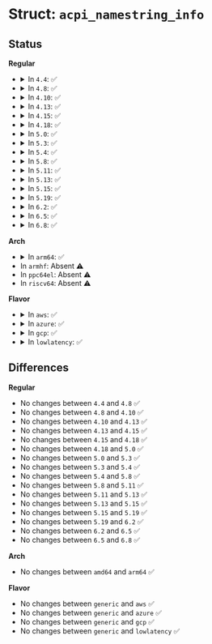 # Struct: <code>acpi_namestring_info</code>

## Status
<b>Regular</b>
<ul>
<li>
<details>
<summary>In <code>4.4</code>: ✅</summary>

```c
struct acpi_namestring_info {
    const char *external_name;
    const char *next_external_char;
    char *internal_name;
    u32 length;
    u32 num_segments;
    u32 num_carats;
    u8 fully_qualified;
};
```
</details>
</li>
<li>
<details>
<summary>In <code>4.8</code>: ✅</summary>

```c
struct acpi_namestring_info {
    const char *external_name;
    const char *next_external_char;
    char *internal_name;
    u32 length;
    u32 num_segments;
    u32 num_carats;
    u8 fully_qualified;
};
```
</details>
</li>
<li>
<details>
<summary>In <code>4.10</code>: ✅</summary>

```c
struct acpi_namestring_info {
    const char *external_name;
    const char *next_external_char;
    char *internal_name;
    u32 length;
    u32 num_segments;
    u32 num_carats;
    u8 fully_qualified;
};
```
</details>
</li>
<li>
<details>
<summary>In <code>4.13</code>: ✅</summary>

```c
struct acpi_namestring_info {
    const char *external_name;
    const char *next_external_char;
    char *internal_name;
    u32 length;
    u32 num_segments;
    u32 num_carats;
    u8 fully_qualified;
};
```
</details>
</li>
<li>
<details>
<summary>In <code>4.15</code>: ✅</summary>

```c
struct acpi_namestring_info {
    const char *external_name;
    const char *next_external_char;
    char *internal_name;
    u32 length;
    u32 num_segments;
    u32 num_carats;
    u8 fully_qualified;
};
```
</details>
</li>
<li>
<details>
<summary>In <code>4.18</code>: ✅</summary>

```c
struct acpi_namestring_info {
    const char *external_name;
    const char *next_external_char;
    char *internal_name;
    u32 length;
    u32 num_segments;
    u32 num_carats;
    u8 fully_qualified;
};
```
</details>
</li>
<li>
<details>
<summary>In <code>5.0</code>: ✅</summary>

```c
struct acpi_namestring_info {
    const char *external_name;
    const char *next_external_char;
    char *internal_name;
    u32 length;
    u32 num_segments;
    u32 num_carats;
    u8 fully_qualified;
};
```
</details>
</li>
<li>
<details>
<summary>In <code>5.3</code>: ✅</summary>

```c
struct acpi_namestring_info {
    const char *external_name;
    const char *next_external_char;
    char *internal_name;
    u32 length;
    u32 num_segments;
    u32 num_carats;
    u8 fully_qualified;
};
```
</details>
</li>
<li>
<details>
<summary>In <code>5.4</code>: ✅</summary>

```c
struct acpi_namestring_info {
    const char *external_name;
    const char *next_external_char;
    char *internal_name;
    u32 length;
    u32 num_segments;
    u32 num_carats;
    u8 fully_qualified;
};
```
</details>
</li>
<li>
<details>
<summary>In <code>5.8</code>: ✅</summary>

```c
struct acpi_namestring_info {
    const char *external_name;
    const char *next_external_char;
    char *internal_name;
    u32 length;
    u32 num_segments;
    u32 num_carats;
    u8 fully_qualified;
};
```
</details>
</li>
<li>
<details>
<summary>In <code>5.11</code>: ✅</summary>

```c
struct acpi_namestring_info {
    const char *external_name;
    const char *next_external_char;
    char *internal_name;
    u32 length;
    u32 num_segments;
    u32 num_carats;
    u8 fully_qualified;
};
```
</details>
</li>
<li>
<details>
<summary>In <code>5.13</code>: ✅</summary>

```c
struct acpi_namestring_info {
    const char *external_name;
    const char *next_external_char;
    char *internal_name;
    u32 length;
    u32 num_segments;
    u32 num_carats;
    u8 fully_qualified;
};
```
</details>
</li>
<li>
<details>
<summary>In <code>5.15</code>: ✅</summary>

```c
struct acpi_namestring_info {
    const char *external_name;
    const char *next_external_char;
    char *internal_name;
    u32 length;
    u32 num_segments;
    u32 num_carats;
    u8 fully_qualified;
};
```
</details>
</li>
<li>
<details>
<summary>In <code>5.19</code>: ✅</summary>

```c
struct acpi_namestring_info {
    const char *external_name;
    const char *next_external_char;
    char *internal_name;
    u32 length;
    u32 num_segments;
    u32 num_carats;
    u8 fully_qualified;
};
```
</details>
</li>
<li>
<details>
<summary>In <code>6.2</code>: ✅</summary>

```c
struct acpi_namestring_info {
    const char *external_name;
    const char *next_external_char;
    char *internal_name;
    u32 length;
    u32 num_segments;
    u32 num_carats;
    u8 fully_qualified;
};
```
</details>
</li>
<li>
<details>
<summary>In <code>6.5</code>: ✅</summary>

```c
struct acpi_namestring_info {
    const char *external_name;
    const char *next_external_char;
    char *internal_name;
    u32 length;
    u32 num_segments;
    u32 num_carats;
    u8 fully_qualified;
};
```
</details>
</li>
<li>
<details>
<summary>In <code>6.8</code>: ✅</summary>

```c
struct acpi_namestring_info {
    const char *external_name;
    const char *next_external_char;
    char *internal_name;
    u32 length;
    u32 num_segments;
    u32 num_carats;
    u8 fully_qualified;
};
```
</details>
</li>
</ul>
<b>Arch</b>
<ul>
<li>
<details>
<summary>In <code>arm64</code>: ✅</summary>

```c
struct acpi_namestring_info {
    const char *external_name;
    const char *next_external_char;
    char *internal_name;
    u32 length;
    u32 num_segments;
    u32 num_carats;
    u8 fully_qualified;
};
```
</details>
</li>
<li>
In <code>armhf</code>: Absent ⚠️
</li>
<li>
In <code>ppc64el</code>: Absent ⚠️
</li>
<li>
In <code>riscv64</code>: Absent ⚠️
</li>
</ul>
<b>Flavor</b>
<ul>
<li>
<details>
<summary>In <code>aws</code>: ✅</summary>

```c
struct acpi_namestring_info {
    const char *external_name;
    const char *next_external_char;
    char *internal_name;
    u32 length;
    u32 num_segments;
    u32 num_carats;
    u8 fully_qualified;
};
```
</details>
</li>
<li>
<details>
<summary>In <code>azure</code>: ✅</summary>

```c
struct acpi_namestring_info {
    const char *external_name;
    const char *next_external_char;
    char *internal_name;
    u32 length;
    u32 num_segments;
    u32 num_carats;
    u8 fully_qualified;
};
```
</details>
</li>
<li>
<details>
<summary>In <code>gcp</code>: ✅</summary>

```c
struct acpi_namestring_info {
    const char *external_name;
    const char *next_external_char;
    char *internal_name;
    u32 length;
    u32 num_segments;
    u32 num_carats;
    u8 fully_qualified;
};
```
</details>
</li>
<li>
<details>
<summary>In <code>lowlatency</code>: ✅</summary>

```c
struct acpi_namestring_info {
    const char *external_name;
    const char *next_external_char;
    char *internal_name;
    u32 length;
    u32 num_segments;
    u32 num_carats;
    u8 fully_qualified;
};
```
</details>
</li>
</ul>

## Differences
<b>Regular</b>
<ul>
<li>
No changes between <code>4.4</code> and <code>4.8</code> ✅
</li>
<li>
No changes between <code>4.8</code> and <code>4.10</code> ✅
</li>
<li>
No changes between <code>4.10</code> and <code>4.13</code> ✅
</li>
<li>
No changes between <code>4.13</code> and <code>4.15</code> ✅
</li>
<li>
No changes between <code>4.15</code> and <code>4.18</code> ✅
</li>
<li>
No changes between <code>4.18</code> and <code>5.0</code> ✅
</li>
<li>
No changes between <code>5.0</code> and <code>5.3</code> ✅
</li>
<li>
No changes between <code>5.3</code> and <code>5.4</code> ✅
</li>
<li>
No changes between <code>5.4</code> and <code>5.8</code> ✅
</li>
<li>
No changes between <code>5.8</code> and <code>5.11</code> ✅
</li>
<li>
No changes between <code>5.11</code> and <code>5.13</code> ✅
</li>
<li>
No changes between <code>5.13</code> and <code>5.15</code> ✅
</li>
<li>
No changes between <code>5.15</code> and <code>5.19</code> ✅
</li>
<li>
No changes between <code>5.19</code> and <code>6.2</code> ✅
</li>
<li>
No changes between <code>6.2</code> and <code>6.5</code> ✅
</li>
<li>
No changes between <code>6.5</code> and <code>6.8</code> ✅
</li>
</ul>
<b>Arch</b>
<ul>
<li>
No changes between <code>amd64</code> and <code>arm64</code> ✅
</li>
</ul>
<b>Flavor</b>
<ul>
<li>
No changes between <code>generic</code> and <code>aws</code> ✅
</li>
<li>
No changes between <code>generic</code> and <code>azure</code> ✅
</li>
<li>
No changes between <code>generic</code> and <code>gcp</code> ✅
</li>
<li>
No changes between <code>generic</code> and <code>lowlatency</code> ✅
</li>
</ul>
